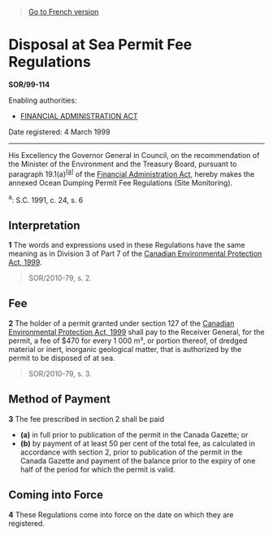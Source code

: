 > [Go to French version](/fr/Règlements/Décrets,%20ordonnances%20et%20règlements%20statutaires/99/114.md)

# Disposal at Sea Permit Fee Regulations

**SOR/99-114**

Enabling authorities: 
- [FINANCIAL ADMINISTRATION ACT](/en/Acts/Revised%20Statutes%20of%20Canada/F/F-11.md)

Date registered: 4 March 1999

----------

His Excellency the Governor General in Council, on the recommendation of the Minister of the Environment and the Treasury Board, pursuant to paragraph 19.1(a)<sup><a href='#fn_SOR-99-114_e_hq_5576'>[a]</a></sup> of the [Financial Administration Act](/en/Acts/Revised%20Statutes%20of%20Canada/F/F-11.md), hereby makes the annexed Ocean Dumping Permit Fee Regulations (Site Monitoring).

<a name='fn_SOR-99-114_e_hq_5576'><sup>a</sup></a>: S.C. 1991, c. 24, s. 6<br />




## Interpretation


**1** The words and expressions used in these Regulations have the same meaning as in Division 3 of Part 7 of the [Canadian Environmental Protection Act, 1999](/en/Acts/Statutes%20of%20Canada/1999/c.%2033.md).
> SOR/2010-79, s. 2.





## Fee


**2** The holder of a permit granted under section 127 of the [Canadian Environmental Protection Act, 1999](/en/Acts/Statutes%20of%20Canada/1999/c.%2033.md) shall pay to the Receiver General, for the permit, a fee of $470 for every 1 000 m³, or portion thereof, of dredged material or inert, inorganic geological matter, that is authorized by the permit to be disposed of at sea.
> SOR/2010-79, s. 3.





## Method of Payment


**3** The fee prescribed in section 2 shall be paid
- **(a)** in full prior to publication of the permit in the Canada Gazette; or
- **(b)** by payment of at least 50 per cent of the total fee, as calculated in accordance with section 2, prior to publication of the permit in the Canada Gazette and payment of the balance prior to the expiry of one half of the period for which the permit is valid.




## Coming into Force


**4** These Regulations come into force on the date on which they are registered.


